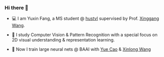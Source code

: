 ### Hi there 👋

- :computer: I am Yuxin Fang, a MS student @ [hustvl](https://github.com/hustvl) supervised by Prof. [Xinggang Wang](http://xinggangw.info). 

- :telescope: I study Computer Vision & Pattern Recognition with a special focus on 2D visual understanding & representation learning.

- :brain: Now I train large neural nets @ BAAI with [Yue Cao](http://yue-cao.me/) & [Xinlong Wang](https://www.xloong.wang/)
